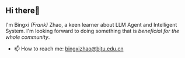 ## Hi there👋 
I'm Bingxi _(Frank)_ Zhao, a keen learner about LLM Agent and Intelligent System. 
I'm looking forward to doing something that is _beneficial for the whole community_.
- 📫 How to reach me: bingxizhao@bjtu.edu.cn
<!--
**pancacake/pancacake** is a ✨ _special_ ✨ repository because its `README.md` (this file) appears on your GitHub profile.

Here are some ideas to get you started:
- 🔭 I’m currently working on ...
- 🌱 I’m currently learning ...
- 👯 I’m looking to collaborate on ...
- 🤔 I’m looking for help with ...
- 💬 Ask me about ...
- 📫 How to reach me: ...
- 😄 Pronouns: ...
- ⚡ Fun fact: ...
-->
